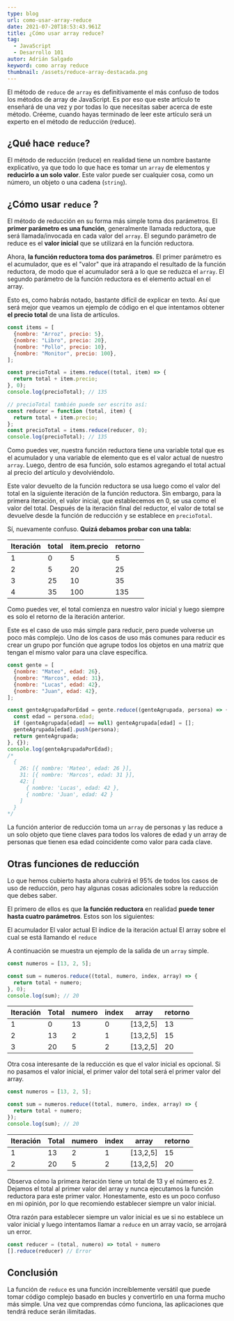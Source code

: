```yaml
---
type: blog
url: como-usar-array-reduce
date: 2021-07-20T18:53:43.961Z
title: ¿Cómo usar array reduce?
tag:
  - JavaScript
  - Desarrollo 101
autor: Adrián Salgado
keyword: como array reduce
thumbnail: /assets/reduce-array-destacada.png
---
```


El método de `reduce` de `array` es definitivamente el más confuso de todos los métodos de array de JavaScript. Es por eso que este artículo te enseñará de una vez y por todas lo que necesitas saber acerca de este método. Créeme, cuando hayas terminado de leer este artículo será un experto en el método de reducción (reduce).

## ¿Qué hace `reduce`?

El método de reducción (reduce) en realidad tiene un nombre bastante explicativo, ya que todo lo que hace es tomar un `array` de elementos y **reducirlo a un solo valor**. Este valor puede ser cualquier cosa, como un número, un objeto o una cadena (`string`).

## ¿Cómo usar `reduce` ?

El método de reducción en su forma más simple toma dos parámetros. El **primer parámetro es una función**, generalmente llamada reductora, que será llamada/invocada en cada valor del `array`. El segundo parámetro de reduce es el **valor inicial** que se utilizará en la función reductora.

Ahora, **la función reductora toma dos parámetros**. El primer parámetro es el acumulador, que es el "valor" que irá atrapando el resultado de la función reductora, de modo que el acumulador será a lo que se reduzca el `array`. El segundo parámetro de la función reductora es el elemento actual en el array.

Esto es, como habrás notado, bastante difícil de explicar en texto. Así que será mejor que veamos un ejemplo de código en el que intentamos obtener **el precio total** de una lista de artículos.

```javascript
const items = [
  {nombre: "Arroz", precio: 5},
  {nombre: "Libro", precio: 20},
  {nombre: "Pollo", precio: 10},
  {nombre: "Monitor", precio: 100},
];

const precioTotal = items.reduce((total, item) => {
  return total + item.precio;
}, 0);
console.log(precioTotal); // 135

// precioTotal también puede ser escrito así:
const reducer = function (total, item) {
  return total + item.precio;
};
const precioTotal = items.reduce(reducer, 0);
console.log(precioTotal); // 135
```

Como puedes ver, nuestra función reductora tiene una variable total que es el acumulador y una variable de elemento que es el valor actual de nuestro `array`. Luego, dentro de esa función, solo estamos agregando el total actual al precio del artículo y devolviéndolo.

Este valor devuelto de la función reductora se usa luego como el valor del total en la siguiente iteración de la función reductora. Sin embargo, para la primera iteración, el valor inicial, que establecemos en 0, se usa como el valor del total. Después de la iteración final del reductor, el valor de total se devuelve desde la función de reducción y se establece en `precioTotal`.

Sí, nuevamente confuso. **Quizá debamos probar con una tabla:**

| Iteración | total | item.precio | retorno |
| --------- | ----- | ----------- | ------- |
| 1         | 0     | 5           | 5       |
| 2         | 5     | 20          | 25      |
| 3         | 25    | 10          | 35      |
| 4         | 35    | 100         | 135     |

Como puedes ver, el total comienza en nuestro valor inicial y luego siempre es solo el retorno de la iteración anterior.

Este es el caso de uso más simple para reducir, pero puede volverse un poco más complejo. Uno de los casos de uso más comunes para reducir es crear un grupo por función que agrupe todos los objetos en una matriz que tengan el mismo valor para una clave específica.

```javascript
const gente = [
  {nombre: "Mateo", edad: 26},
  {nombre: "Marcos", edad: 31},
  {nombre: "Lucas", edad: 42},
  {nombre: "Juan", edad: 42},
];

const genteAgrupadaPorEdad = gente.reduce((genteAgrupada, persona) => {
  const edad = persona.edad;
  if (genteAgrupada[edad] == null) genteAgrupada[edad] = [];
  genteAgrupada[edad].push(persona);
  return genteAgrupada;
}, {});
console.log(genteAgrupadaPorEdad);
/*
  {
    26: [{ nombre: 'Mateo', edad: 26 }],
    31: [{ nombre: 'Marcos', edad: 31 }],
    42: [
      { nombre: 'Lucas', edad: 42 },
      { nombre: 'Juan', edad: 42 }
    ]
  }
*/
```

La función anterior de reducción toma un `array` de personas y las reduce a un solo objeto que tiene claves para todos los valores de edad y un array de personas que tienen esa edad coincidente como valor para cada clave.

## Otras funciones de reducción

Lo que hemos cubierto hasta ahora cubrirá el 95% de todos los casos de uso de reducción, pero hay algunas cosas adicionales sobre la reducción que debes saber.

El primero de ellos es que **la función reductora** en realidad **puede tener hasta cuatro parámetros**. Estos son los siguientes:

El acumulador
El valor actual
El índice de la iteración actual
El array sobre el cual se está llamando el `reduce`

A continuación se muestra un ejemplo de la salida de un `array` simple.

```javascript
const numeros = [13, 2, 5];

const sum = numeros.reduce((total, numero, index, array) => {
  return total + numero;
}, 0);
console.log(sum); // 20
```

| Iteración | Total | numero | index | array     | retorno |
| --------- | ----- | ------ | ----- | --------- | ------- |
| 1         | 0     | 13     | 0     | \[13,2,5] | 13      |
| 2         | 13    | 2      | 1     | \[13,2,5] | 15      |
| 3         | 20    | 5      | 2     | \[13,2,5] | 20      |

Otra cosa interesante de la reducción es que el valor inicial es opcional. Si no pasamos el valor inicial, el primer valor del total será el primer valor del array.

```javascript
const numeros = [13, 2, 5];

const sum = numeros.reduce((total, numero, index, array) => {
  return total + numero;
});
console.log(sum); // 20
```

| Iteración | Total | numero | index | array     | retorno |
| --------- | ----- | ------ | ----- | --------- | ------- |
| 1         | 13    | 2      | 1     | \[13,2,5] | 15      |
| 2         | 20    | 5      | 2     | \[13,2,5] | 20      |

Observa cómo la primera iteración tiene un total de 13 y el número es 2. Dejamos el total al primer valor del array y nunca ejecutamos la función reductora para este primer valor. Honestamente, esto es un poco confuso en mi opinión, por lo que recomiendo establecer siempre un valor inicial.

Otra razón para establecer siempre un valor inicial es ue si no establece un valor inicial y luego intentamos llamar a `reduce` en un array vacío, se arrojará un error.

```javascript
const reducer = (total, numero) => total + numero
[].reduce(reducer) // Error
```

## Conclusión

La función de `reduce` es una función increíblemente versátil que puede tomar código complejo basado en bucles y convertirlo en una forma mucho más simple. Una vez que comprendas cómo funciona, las aplicaciones que tendrá reduce serán ilimitadas.
